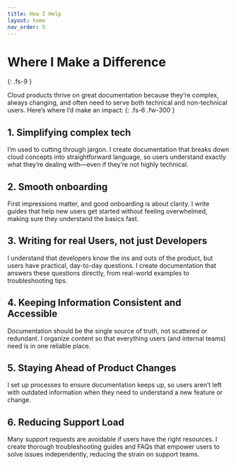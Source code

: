 ```yaml
---
title: How I Help
layout: home
nav_order: 5
---
```


# Where I Make a Difference
{: .fs-9 }

Cloud products thrive on great documentation because they’re complex, always changing, and often need to serve both technical and non-technical users. Here’s where I’d make an impact:
{: .fs-6 .fw-300 }

## 1. Simplifying complex tech 

I’m used to cutting through jargon. I create documentation that breaks down cloud concepts into straightforward language, so users understand exactly what they’re dealing with—even if they’re not highly technical.

## 2. Smooth onboarding

First impressions matter, and good onboarding is about clarity. I write guides that help new users get started without feeling overwhelmed, making sure they understand the basics fast.

## 3. Writing for real Users, not just Developers

I understand that developers know the ins and outs of the product, but users have practical, day-to-day questions. I create documentation that answers these questions directly, from real-world examples to troubleshooting tips.

## 4. Keeping Information Consistent and Accessible

Documentation should be the single source of truth, not scattered or redundant. I organize content so that everything users (and internal teams) need is in one reliable place.

## 5. Staying Ahead of Product Changes

I set up processes to ensure documentation keeps up, so users aren’t left with outdated information when they need to understand a new feature or change.

## 6. Reducing Support Load 

Many support requests are avoidable if users have the right resources. I create thorough troubleshooting guides and FAQs that empower users to solve issues independently, reducing the strain on support teams.
